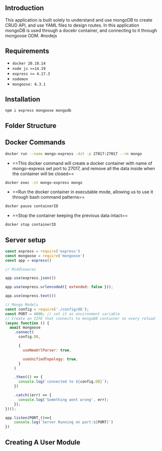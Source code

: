 ## Introduction
This application is built solely to understand and use mongoDB to create CRUD API, and use YAML files to design routes.
In this application mongoDB is used through a docekr container, and connecting to it through mongoose ODM. #nodejs 

## Requirements
- `docker 20.10.14`
- `node js >=14.19`
- `express >= 4.17.3`
- `nodemon`
- `mongoose: 6.3.1`

## Installation
`npm i express mongoose mongodb`

## Folder Structure


## Docker Commands
```bash
docker run --name mongo-express -dit -p 27017:27017 --rm mongo
```

- ==This docker command will create a docker container with name of mongo-express set port to 27017, and remove all the data inside when the container will be closed==

```bash
docker exec -it mongo-express mongo
```

- ==Run the docker container in executable mode, allowing us to use it through bash command patterns==

```bash
docker pause containerID
```

- ==Stop the container keeping the previous data intact==

```bash
docker stop containerID
```

## Server setup
```js
const express = require('express')
const mongoose = require('mongoose')
const app = express()

// Middlewares

app.use(express.json())

app.use(express.urlencoded({ extended: false }));

app.use(express.text())

// Mongo Models
const config = require('./config/db');
const PORT = 4000; // set it as environment variable
// Create an IIFE that connects to mongoDB container on every reload
(async function () {
  await mongoose
    .connect(
      config.DB,

      {
        useNewUrlParser: true,

        useUnifiedTopology: true,
      }
    )

    .then(() => {
      console.log(`connected to ${config.DB}`);
    })

    .catch((err) => {
      console.log('Something went wrong', err);
    });
})();

app.listen(PORT,()=>{
	console.log(`Server Running on port:${PORT}`)
})

```


## Creating A User Module
